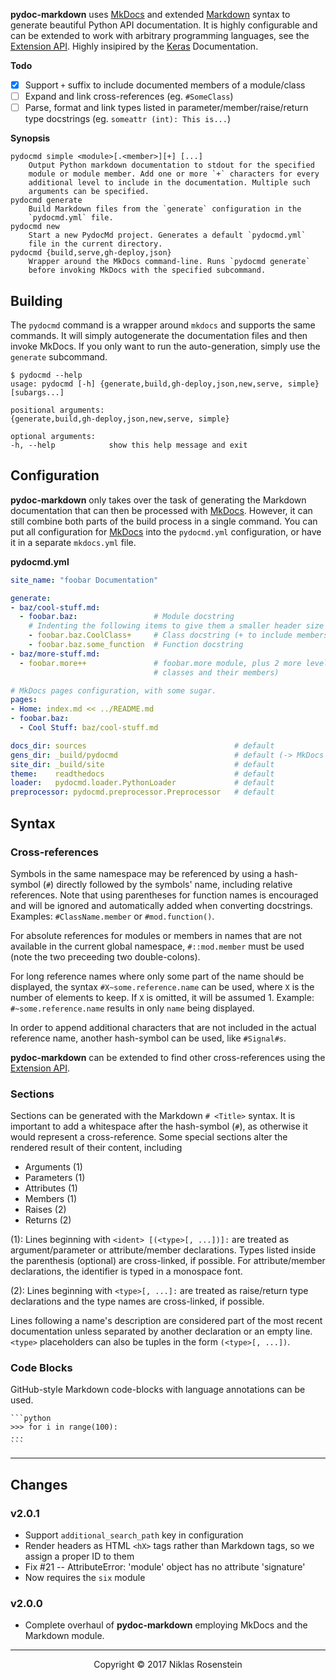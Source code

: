 **pydoc-markdown** uses [MkDocs] and extended [Markdown] syntax to generate
beautiful Python API documentation. It is highly configurable and can be
extended to work with arbitrary programming languages, see the [Extension API].
Highly insipired by the [Keras] Documentation.

  [MkDocs]: www.mkdocs.org/
  [Markdown]: https://pythonhosted.org/Markdown/
  [Extension API]: https://niklasrosenstein.github.io/pydoc-markdown/extensions/loader/
  [Keras]: https://keras.io/

__Todo__

- [x] Support `+` suffix to include documented members of a module/class
- [ ] Expand and link cross-references (eg. `#SomeClass`)
- [ ] Parse, format and link types listed in parameter/member/raise/return type
      docstrings (eg. `someattr (int): This is...`)

__Synopsis__

    pydocmd simple <module>[.<member>][+] [...]
        Output Python markdown documentation to stdout for the specified
        module or module member. Add one or more `+` characters for every
        additional level to include in the documentation. Multiple such
        arguments can be specified.
    pydocmd generate
        Build Markdown files from the `generate` configuration in the
        `pydocmd.yml` file.
    pydocmd new
        Start a new PydocMd project. Generates a default `pydocmd.yml`
        file in the current directory.
    pydocmd {build,serve,gh-deploy,json}
        Wrapper around the MkDocs command-line. Runs `pydocmd generate`
        before invoking MkDocs with the specified subcommand.

## Building

The `pydocmd` command is a wrapper around `mkdocs` and supports the same
commands. It will simply autogenerate the documentation files and then invoke
MkDocs. If you only want to run the auto-generation, simply use the `generate`
subcommand.

    $ pydocmd --help
    usage: pydocmd [-h] {generate,build,gh-deploy,json,new,serve, simple} [subargs...]

    positional arguments:
    {generate,build,gh-deploy,json,new,serve, simple}

    optional arguments:
    -h, --help            show this help message and exit

## Configuration

**pydoc-markdown** only takes over the task of generating the Markdown
documentation that can then be processed with [MkDocs]. However, it can still
combine both parts of the build process in a single command. You can put all
configuration for [MkDocs] into the `pydocmd.yml` configuration, or have
it in a separate `mkdocs.yml` file.

__pydocmd.yml__

```yaml
site_name: "foobar Documentation"

generate:
- baz/cool-stuff.md:
  - foobar.baz:                 # Module docstring
    # Indenting the following items to give them a smaller header size
    - foobar.baz.CoolClass+     # Class docstring (+ to include members)
    - foobar.baz.some_function  # Function docstring
- baz/more-stuff.md:
  - foobar.more++               # foobar.more module, plus 2 more levels (eg.
                                # classes and their members)

# MkDocs pages configuration, with some sugar.
pages:
- Home: index.md << ../README.md
- foobar.baz:
  - Cool Stuff: baz/cool-stuff.md

docs_dir: sources                                 # default
gens_dir: _build/pydocmd                          # default (-> MkDocs docs_dir)
site_dir: _build/site                             # default
theme:    readthedocs                             # default
loader:   pydocmd.loader.PythonLoader             # default
preprocessor: pydocmd.preprocessor.Preprocessor   # default
```

## Syntax

### Cross-references

Symbols in the same namespace may be referenced by using a hash-symbol (`#`)
directly followed by the symbols' name, including relative references. Note that
using parentheses for function names is encouraged and will be ignored and
automatically added when converting docstrings. Examples: `#ClassName.member` or
`#mod.function()`.

For absolute references for modules or members in names that are not available
in the current global namespace, `#::mod.member` must be used (note the two
preceeding two double-colons).

For long reference names where only some part of the name should be displayed,
the syntax `#X~some.reference.name` can be used, where `X` is the number of
elements to keep. If `X` is omitted, it will be assumed 1. Example:
`#~some.reference.name` results in only `name` being displayed.

In order to append additional characters that are not included in the actual
reference name, another hash-symbol can be used, like `#Signal#s`.

**pydoc-markdown** can be extended to find other cross-references using the
[Extension API].

### Sections

Sections can be generated with the Markdown `# <Title>` syntax. It is important
to add a whitespace after the hash-symbol (`#`), as otherwise it would represent
a cross-reference. Some special sections alter the rendered result of their
content, including

- Arguments (1)
- Parameters (1)
- Attributes (1)
- Members (1)
- Raises (2)
- Returns (2)

(1): Lines beginning with `<ident> [(<type>[, ...])]:` are treated as
argument/parameter or attribute/member declarations. Types listed inside the
parenthesis (optional) are cross-linked, if possible. For attribute/member
declarations, the identifier is typed in a monospace font.

(2): Lines beginning with `<type>[, ...]:` are treated as raise/return type
declarations and the type names are cross-linked, if possible.

Lines following a name's description are considered part of the most recent
documentation unless separated by another declaration or an empty line. `<type>`
placeholders can also be tuples in the form `(<type>[, ...])`.

### Code Blocks

GitHub-style Markdown code-blocks with language annotations can be used.

    ```python
    >>> for i in range(100):
    ...
    ```

---

## Changes

### v2.0.1

- Support `additional_search_path` key in configuration
- Render headers as HTML `<hX>` tags rather than Markdown tags, so we
  assign a proper ID to them
- Fix #21 -- AttributeError: 'module' object has no attribute 'signature'
- Now requires the `six` module

### v2.0.0

- Complete overhaul of **pydoc-markdown** employing MkDocs and the Markdown module.

---

<p align="center">Copyright &copy; 2017  Niklas Rosenstein</p>
